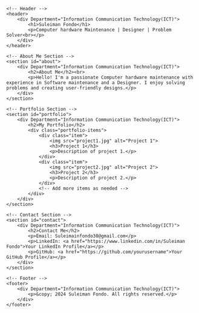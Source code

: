 <!DOCTYPE html>
<html lang="en">
<head>
    <meta charset="UTF-8">
    <meta name="viewport" content="width=device-width, initial-scale=1.0">
    <title>Suleiman Fondo - Portfolio</title>
    <link rel="stylesheet" href="styles.css">
</head>
<body>

    <!-- Header -->
    <header>
        <div Department="Information Communication Technology(ICT)">
            <h1>Suleiman Fondo</h1>
            <p>Computer hardware Maintenance | Designer | Problem Solver<br></p>
        </div>
    </header>

    <!-- About Me Section -->
    <section id="about">
        <div Department="Information Communication Technology(ICT)">
            <h2>About Me</h2><br>
            <p>Hello! I'm a passionate Computer hardware maintenance with experience in Software maintenance and a Designer. I enjoy solving problems and creating user-friendly designs.</p>
        </div>
    </section>

    <!-- Portfolio Section -->
    <section id="portfolio">
        <div Department="Information Communication Technology(ICT)">
            <h2>My Portfolio</h2>
            <div class="portfolio-items">
                <div class="item">
                    <img src="project1.jpg" alt="Project 1">
                    <h3>Project 1</h3>
                    <p>Description of project 1.</p>
                </div>
                <div class="item">
                    <img src="project2.jpg" alt="Project 2">
                    <h3>Project 2</h3>
                    <p>Description of project 2.</p>
                </div>
                <!-- Add more items as needed -->
            </div>
        </div>
    </section>

    <!-- Contact Section -->
    <section id="contact">
        <div Department="Information Communication Technology(ICT)">
            <h2>Contact Me</h2>
            <p>Email: Suleimainfondo30@gmail.com</p>
            <p>LinkedIn: <a href="https://www.linkedin.com/in/Suleiman Fondo">Your LinkedIn Profile</a></p>
            <p>GitHub: <a href="https://github.com/yourusername">Your GitHub Profile</a></p>
        </div>
    </section>

    <!-- Footer -->
    <footer>
        <div Department="Information Communication Technology(ICT)">
            <p>&copy; 2024 Suleiman Fondo. All rights reserved.</p>
        </div>
    </footer>

</body>
</html>

